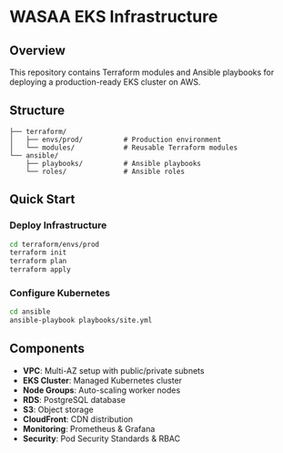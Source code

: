 # WASAA EKS Infrastructure

## Overview
This repository contains Terraform modules and Ansible playbooks for deploying a production-ready EKS cluster on AWS.

## Structure
```
├── terraform/
│   ├── envs/prod/          # Production environment
│   └── modules/            # Reusable Terraform modules
└── ansible/
    ├── playbooks/          # Ansible playbooks
    └── roles/              # Ansible roles
```

## Quick Start

### Deploy Infrastructure
```bash
cd terraform/envs/prod
terraform init
terraform plan
terraform apply
```

### Configure Kubernetes
```bash
cd ansible
ansible-playbook playbooks/site.yml
```

## Components
- **VPC**: Multi-AZ setup with public/private subnets
- **EKS Cluster**: Managed Kubernetes cluster
- **Node Groups**: Auto-scaling worker nodes
- **RDS**: PostgreSQL database
- **S3**: Object storage
- **CloudFront**: CDN distribution
- **Monitoring**: Prometheus & Grafana
- **Security**: Pod Security Standards & RBAC